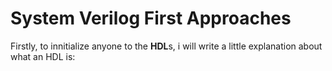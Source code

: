 # System Verilog First Approaches

Firstly, to innitialize anyone to the **HDL**s, i will write a little explanation about what an HDL is:
